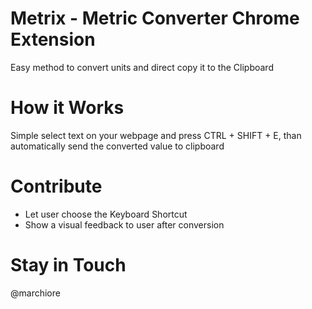 # Metrix - Metric Converter Chrome Extension
Easy method to convert units and direct copy it to the Clipboard

# How it Works
Simple select text on your webpage and press CTRL + SHIFT + E, than automatically send the converted value to clipboard

# Contribute
 - Let user choose the Keyboard Shortcut
 - Show a visual feedback to user after conversion

# Stay in Touch
@marchiore
